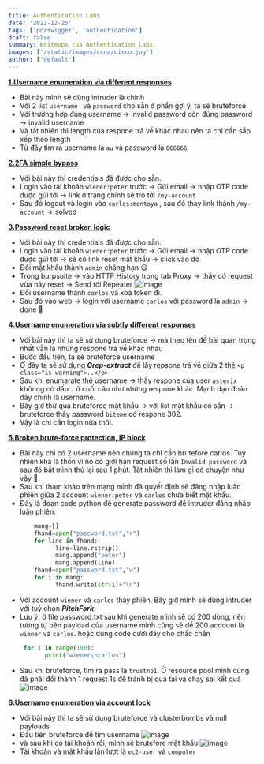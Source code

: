 ```yaml
---
title: Authentication Labs
date: '2022-12-25'
tags: ['porswigger', 'authentication']
draft: false
summary: Writeups cua Authentication Labs.
images: ['/static/images/ccna/cisco.jpg']
author: ['default']
---
```

**[1.Username enumeration via different responses](https://portswigger.net/web-security/authentication/password-based/lab-username-enumeration-via-different-responses)**

- Bài này mình sẽ dùng intruder là chính 
- Với 2 list ```username ``` và ```password``` cho sẵn ở phần gợi ý, ta sẽ bruteforce.
- Với trường hợp đúng username -> invalid password còn đúng password -> invalid username
- Và tất nhiên thì length của respone trả về khác nhau nên ta chỉ cần sắp xếp theo length
- Từ đây tìm ra username là ```au``` và password là ```666666```

**[2.2FA simple bypass](https://portswigger.net/web-security/authentication/multi-factor/lab-2fa-simple-bypass)**

- Với bài này thì credentials đã được cho sẵn.
- Login vào tài khoản ```wiener:peter``` trước -> Gửi email -> nhập OTP code được gửi tới -> link ở trang chính sẽ trỏ tới ```/my-account```
- Sau đó logout và login vào ```carlos:montoya``` , sau đó thay link thành ```/my-account``` -> solved

**[3.Password reset broken logic](https://portswigger.net/web-security/authentication/other-mechanisms/lab-password-reset-broken-logic)**

- Với bài này thì credentials đã được cho sẵn.
- Login vào tài khoản ```wiener:peter``` trước -> Gửi email -> nhập OTP code được gửi tới -> sẽ có link reset mật khẩu -> click vào đó
- Đổi mật khẩu thành ```admin``` chẳng hạn 😃 
- Trong burpsuite -> vào HTTP History trong tab Proxy -> thấy có request vừa nãy reset -> Send tới Repeater
![image](https://user-images.githubusercontent.com/61643034/209457422-ee927668-5e24-45d8-9792-b81671cd6f75.png)
- Đổi username thành ```carlos``` và xoá token đi.
- Sau đó vào web -> login với username ```carlos``` với password là ```admin``` -> done 🙂

**[4.Username enumeration via subtly different responses](https://portswigger.net/web-security/authentication/password-based/lab-username-enumeration-via-subtly-different-responses)**

- Với bài này thì ta sẽ sử dụng bruteforce -> mà theo tên đề bài quan trọng nhất vẫn là những respone trả về khác nhau
- Bước đầu tiên, ta sẽ bruteforce username
- Ở đây ta sẽ sử dụng ***Grep-extract*** để lấy repsone trả về giữa 2 thẻ ```<p class="is-warning">..</p>``` 
- Sau khi enumarate thẻ username -> thấy respone của user ```asterix``` khônng có dấu `.` ở cuối câu như những respone khác. Mạnh dạn đoán đây chính là username.
- Bây giờ thử qua bruteforce mật khẩu -> với list mật khẩu có sẵn -> bruteforce thấy password ```biteme``` có respone 302.
- Vậy là chỉ cần login nữa thôi.

**[5.Broken brute-force protection, IP block](https://portswigger.net/web-security/authentication/password-based/lab-broken-bruteforce-protection-ip-block)**

- Bài này chỉ có 2 username nên chúng ta chỉ cần brutefore carlos. Tuy nhiên khá là thốn vì nó có giới hạn request số lần ```Invalid password```  và sau đó bắt mình thử lại sau 1 phút. Tất nhiên thì làm gì có chuyện như vậy 🙂.
- Sau khi tham khảo trên mạng mình đã quyết định sẽ đăng nhập luân phiên giữa 2 account ```wiener:peter``` và ```carlos``` chưa biết mật khẩu.
- Đây là đoạn code python để generate password để intruder đăng nhập luân phiên. 
  ```python
      mang=[]
      fhand=open("password.txt","r")
      for line in fhand:
            line=line.rstrip()
            mang.append("peter")
            mang.append(line)
      fhand=open("password.txt","w")
      for i in mang:
            fhand.write(str(i)+"\n")
  ```
- Với account ```wiener``` và ```carlos``` thay phiên. Bây giờ mình sẽ dùng intruder với tuỳ chọn ***PitchFork***. 
- Lưu ý: ở file password.txt sau khi generate mình sẽ có 200 dòng, nên tương tự bên payload của username mình cũng sẽ để 200 account là ```wiener``` và ```carlos```.
hoặc dùng code dưới đây cho chắc chắn 
     ```python
      for i in range(100):
            print("wiener\ncarlos")
     ```
- Sau khi bruteforce, tìm ra pass là ```trustno1```. Ở resource pool mình cũng đã phải đổi thành 1 request 1s để tránh bị quá tải và chạy sai kết quả
![image](https://user-images.githubusercontent.com/61643034/209460872-569259b9-2a16-455b-bb5a-22f118b09646.png)

**[6.Username enumeration via account lock](https://portswigger.net/web-security/authentication/password-based/lab-username-enumeration-via-account-lock)**

- Với bài này thì ta sẽ sử dụng bruteforce và clusterbombs và null payloads
- Đầu tiên bruteforce để tìm username 
![image](https://user-images.githubusercontent.com/61643034/209461268-255b6e86-1738-4a8f-902c-7294f4273f81.png)
- và sau khi có tài khoản rồi, mình sẽ brutefore mật khẩu 
![image](https://user-images.githubusercontent.com/61643034/209461406-43b30eac-cdb7-4da5-b1e4-e11b6ac2ecd8.png)
- Tài khoản và mật khẩu lần lượt là ```ec2-user``` và ```computer```
